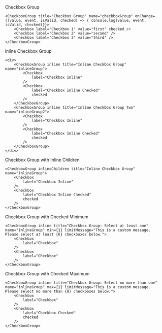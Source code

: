 Checkbox Group

	<CheckboxGroup title="Checkbox Group" name="checkboxGroup" onChange={(value, event, isValid, checked) => { console.log(value, event, isValid, checked)}}>
		<Checkbox label="Checkbox 1" value="first" checked />
		<Checkbox label="Checkbox 2" value="second" />
		<Checkbox label="Checkbox 3" value="third" />
	</CheckboxGroup>

Inline Checkbox Group

	<div>
		<CheckboxGroup inline title="Inline Checkbox Group" name="inlineGroup">
			<Checkbox
				label="Checkbox Inline"
			/>
			<Checkbox
				label="Checkbox Inline Checked"
				checked
			/>
	    </CheckboxGroup>
	    <CheckboxGroup inline title="Inline Checkbox Group Two" name="inlineGroup2">
			<Checkbox
				label="Checkbox Inline"
			/>
			<Checkbox
				label="Checkbox Inline Checked"
				checked
			/>
	    </CheckboxGroup>
	</div>

Checkbox Group with Inline Children

	<CheckboxGroup inlineChildren title="Inline Checkbox Group" name="inlineGroup">
		<Checkbox
			label="Checkbox Inline"
		/>
		<Checkbox
			label="Checkbox Inline Checked"
			checked
		/>
	</CheckboxGroup>

Checkbox Group with Checked Minimum

	<CheckboxGroup inline title="Checkbox Group: Select at least one" name="inlineGroup" min={1} limitMessage="This is a custom message. Please select at least {0} checkboxes below.">
		<Checkbox
			label="Checkbox"
		/>
		<Checkbox
			label="Checkbox"
		/>
    </CheckboxGroup>

Checkbox Group with Checked Maximum

	<CheckboxGroup inline title="Checkbox Group: Select no more than one" name="inlineGroup" max={1} limitMessage="This is a custom message. Please select no more than {0} checkboxes below.">
		<Checkbox
			label="Checkbox"
		/>
		<Checkbox
			label="Checkbox Checked"
			checked
		/>
    </CheckboxGroup>
